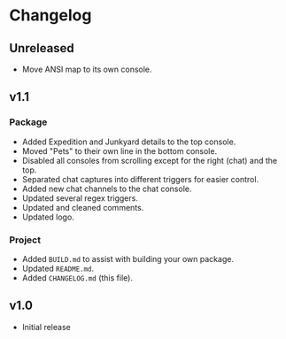 # Changelog

## Unreleased

- Move ANSI map to its own console.

## v1.1

### Package

- Added Expedition and Junkyard details to the top console.
- Moved "Pets" to their own line in the bottom console.
- Disabled all consoles from scrolling except for the right (chat) and the top.
- Separated chat captures into different triggers for easier control.
- Added new chat channels to the chat console.
- Updated several regex triggers.
- Updated and cleaned comments.
- Updated logo.

### Project

- Added `BUILD.md` to assist with building your own package.
- Updated `README.md`.
- Added `CHANGELOG.md` (this file).

## v1.0

- Initial release
